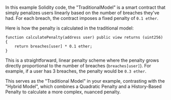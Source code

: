 In this example Solidity code, the "TraditionalModel" is a smart contract that simply penalizes users linearly based on the number of breaches they've had. For each breach, the contract imposes a fixed penalty of `0.1 ether`.

Here is how the penalty is calculated in the traditional model:

```solidity
function calculatePenalty(address user) public view returns (uint256) {
    return breaches[user] * 0.1 ether;
}
```

This is a straightforward, linear penalty scheme where the penalty grows directly proportional to the number of breaches (`breaches[user]`). For example, if a user has 3 breaches, the penalty would be `0.3 ether`.

This serves as the "Traditional Model" in your example, contrasting with the "Hybrid Model", which combines a Quadratic Penalty and a History-Based Penalty to calculate a more complex, nuanced penalty.